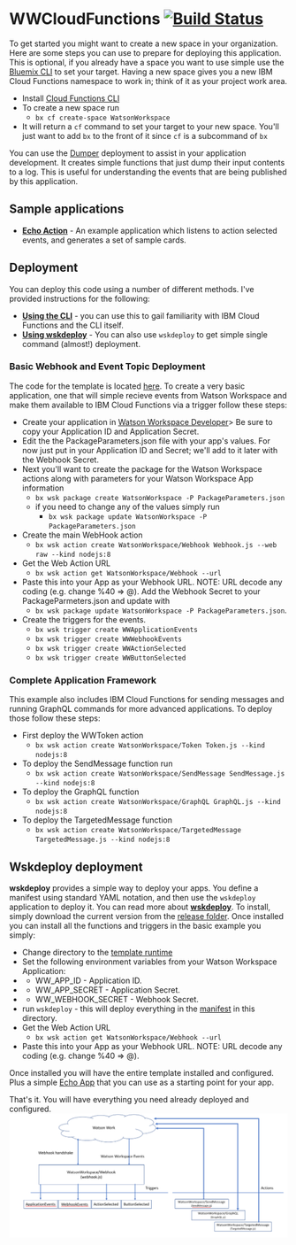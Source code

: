 # WWCloudFunctions [![Build Status](https://travis-ci.org/ScottChapman/WWCloudFunctions.svg?branch=master)](https://travis-ci.org/ScottChapman/WWCloudFunctions)

To get started you might want to create a new space in your organization. Here are some steps you can use to prepare for deploying this application. This is optional, if you already have a space you want to use simple use the [Bluemix CLI](https://console.bluemix.net/docs/cli/reference/bluemix_cli/get_started.html#getting-started) to set your target. Having a new space gives you a new IBM Cloud Functions namespace to work in; think of it as your project work area.
- Install [Cloud Functions CLI](https://console.bluemix.net/openwhisk/learn/cli)
- To create a new space run
  - `bx cf create-space WatsonWorkspace`
- It will return a `cf` command to set your target to your new space. You'll just want to add `bx` to the front of it since `cf` is a subcommand of `bx`

You can use the [Dumper](samples/Dumper) deployment to assist in your application development. It creates simple functions that just dump their input contents to a log. This is useful for understanding the events that are being published by this application.

## Sample applications
- [**Echo Action**](samples/EchoAction) - An example application which listens to action selected events, and generates a set of sample cards.

## Deployment
You can deploy this code using a number of different methods. I've provided instructions for the following:
- [**Using the CLI**](#basic-webhook-and-event-topic-deployment) - you can use this to gail familiarity with IBM Cloud Functions and the CLI itself.
- [**Using wskdeploy**](#wskdeploy-deployment) - You can also use `wskdeploy` to get simple single command (almost!) deployment.

### Basic Webhook and Event Topic Deployment
The code for the template is located [here](runtimes/nodejs). To create a very basic application, one that will simple recieve events from Watson Workspace and make them available to IBM Cloud Functions via a trigger follow these steps:
- Create your application in [Watson Workspace Developer](https://developer.watsonwork.ibm.com/apps)> Be sure to copy your Application ID and Application Secret.
- Edit the the PackageParameters.json file with your app's values. For now just put in your Application ID and Secret; we'll add to it later with the Webhook Secret.
- Next you'll want to create the package for the Watson Workspace actions along with parameters for your Watson Workspace App information
  - `bx wsk package create WatsonWorkspace -P PackageParameters.json`
  - if you need to change any of the values simply run
    - `bx wsk package update WatsonWorkspace -P PackageParameters.json`
- Create the main WebHook action
  - `bx wsk action create WatsonWorkspace/Webhook Webhook.js --web raw --kind nodejs:8`
- Get the Web Action URL
  - `bx wsk action get WatsonWorkspace/Webhook --url`
- Paste this into your App as your Webhook URL. NOTE: URL decode any coding (e.g. change %40 => @). Add the Webhook Secret to your PackageParmeters.json and update with
  - `bx wsk package update WatsonWorkspace -P PackageParameters.json`.
- Create the triggers for the events.
  - `bx wsk trigger create WWApplicationEvents`
  - `bx wsk trigger create WWWebhookEvents`
  - `bx wsk trigger create WWActionSelected`
  - `bx wsk trigger create WWButtonSelected`

### Complete Application Framework
This example also includes IBM Cloud Functions for sending messages and running GraphQL commands for more advanced applications. To deploy those follow these steps:
- First deploy the WWToken action
  - `bx wsk action create WatsonWorkspace/Token Token.js --kind nodejs:8`
- To deploy the SendMessage function run
  - `bx wsk action create WatsonWorkspace/SendMessage SendMessage.js --kind nodejs:8`
- To deploy the GraphQL function
  - `bx wsk action create WatsonWorkspace/GraphQL GraphQL.js --kind nodejs:8`
- To deploy the TargetedMessage function
  - `bx wsk action create WatsonWorkspace/TargetedMessage TargetedMessage.js --kind nodejs:8`

## Wskdeploy deployment
**wskdeploy** provides a simple way to deploy your apps. You define a manifest using standard YAML notation, and then use the `wskdeploy` application to deploy it. You can read more about [**wskdeploy**](https://github.com/apache/incubator-openwhisk-wskdeploy). To install, simply download the current version from the [release folder](https://github.com/apache/incubator-openwhisk-wskdeploy/releases).
Once installed you can install all the functions and triggers in the basic example you simply:
- Change directory to the [template runtime](runtimes/nodejs)
- Set the following environment variables from your Watson Workspace Application:
- - WW_APP_ID - Application ID.
- - WW_APP_SECRET - Application Secret.
- - WW_WEBHOOK_SECRET - Webhook Secret.
- run `wskdeploy` - this will deploy everything in the [manifest](runtimes/nodejs/Manifest.yml) in this directory.
- Get the Web Action URL
  - `bx wsk action get WatsonWorkspace/Webhook --url`
- Paste this into your App as your Webhook URL. NOTE: URL decode any coding (e.g. change %40 => @).

Once installed you will have the entire template installed and configured. Plus a simple [Echo App](runtimes/nodejs/Echo.js) that you can use as a starting point for your app.

That's it. You will have everything you need already deployed and configured.
![Framework](Images/Framework.png)
